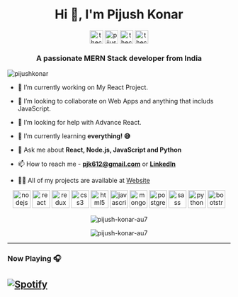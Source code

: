 <h1 align="center">Hi 👋, I'm Pijush Konar</h1>
<p align="center">
<a href="https://twitter.com/thecazzguy" target="blank"><img align="center" src="https://cdn.jsdelivr.net/npm/simple-icons@3.0.1/icons/twitter.svg" alt="thecazzguy" height="30" width="30" /></a>
<a href="https://linkedin.com/in/pijushkonar" target="blank"><img align="center" src="https://cdn.jsdelivr.net/npm/simple-icons@3.0.1/icons/linkedin.svg" alt="pijushkonar" height="30" width="30" /></a>
<a href="https://fb.com/thecazzguy" target="blank"><img align="center" src="https://cdn.jsdelivr.net/npm/simple-icons@3.0.1/icons/facebook.svg" alt="thecazzguy" height="30" width="30" /></a>
<a href="https://instagram.com/thecazzguy" target="blank"><img align="center" src="https://cdn.jsdelivr.net/npm/simple-icons@3.0.1/icons/instagram.svg" alt="thecazzguy" height="30" width="30" /></a>
</p>
<h3 align="center">A passionate MERN Stack developer from India</h3>

<p align="left"> <img src="https://komarev.com/ghpvc/?username=pijushkonar" alt="pijushkonar" /> </p>

- 🔭 I’m currently working on My React Project.

- 👯 I’m looking to collaborate on Web Apps and anything that includs JavaScript.

- 🤔 I’m looking for help with Advance React.

- 🌱 I’m currently learning **everything! 😅**

- 💬 Ask me about **React, Node.js, JavaScript and Python**

- 📫 How to reach me - **pjk612@gmail.com** or **[LinkedIn](https://linkedin.com/in/pijushkonar)**

- 👨‍💻 All of my projects are available at [Website](pijush.info)


<p align="center">
<!-- Node -->
<img src="https://devicons.github.io/devicon/devicon.git/icons/nodejs/nodejs-original-wordmark.svg" alt="nodejs" width="40" height="40"/>
<!-- React -->
<img src=https://devicons.github.io/devicon/devicon.git/icons/react/react-original-wordmark.svg alt=react width="40" height="40"/> 
<!-- Redux -->
<img src="https://devicons.github.io/devicon/devicon.git/icons/redux/redux-original.svg" alt="redux" width="40" height="40"/>
<!-- CSS -->
<img src=https://devicons.github.io/devicon/devicon.git/icons/css3/css3-original-wordmark.svg alt=css3 width="40" height="40"/>
<!-- HTML -->
<img src=https://devicons.github.io/devicon/devicon.git/icons/html5/html5-original-wordmark.svg alt=html5 width="40" height="40"/>
<!-- JavaScript -->
<img src=https://devicons.github.io/devicon/devicon.git/icons/javascript/javascript-original.svg alt=javascript width="40" height="40"/> 
<!-- MongoDB -->
<img src=https://devicons.github.io/devicon/devicon.git/icons/mongodb/mongodb-original-wordmark.svg alt=mongodb width="40" height="40"/> 
<!-- PostgresSQL -->
<img src=https://devicons.github.io/devicon/devicon.git/icons/postgresql/postgresql-original-wordmark.svg alt=postgresql width="40" height="40"/> 
<!-- SASS -->
<img src=https://devicons.github.io/devicon/devicon.git/icons/sass/sass-original.svg alt=sass width="40" height="40"/> 
<!-- Python -->
<img src=https://devicons.github.io/devicon/devicon.git/icons/python/python-original-wordmark.svg alt=python width="40" height="40"/>
<!-- Bootstrap -->
<img src="https://devicons.github.io/devicon/devicon.git/icons/bootstrap/bootstrap-plain.svg" alt="bootstrap" width="40" height="40"/>
</p>


<p align="center"> <img src=https://github-readme-stats.vercel.app/api?username=pijushkonar&show_icons=true alt=pijush-konar-au7 /> </p>


<p align="center"> <img src=https://github-readme-stats.vercel.app/api/top-langs/?username=pijushkonar&layout=compact&hide=html alt=pijush-konar-au7 /> </p>

---



### Now Playing 🎧

[![Spotify](https://github-readme-remake.vercel.app/api/spotify)](https://open.spotify.com/user/pjk612)
<br/>
---
